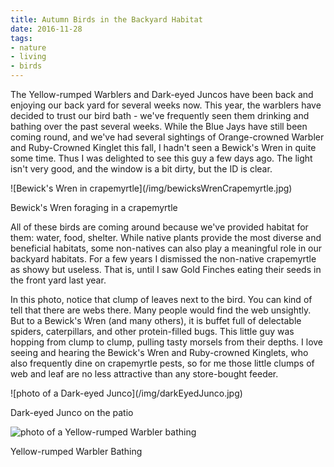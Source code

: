 ```yaml
---
title: Autumn Birds in the Backyard Habitat
date: 2016-11-28
tags:
- nature
- living
- birds
---
```


The Yellow-rumped Warblers and Dark-eyed Juncos have been back and enjoying our
back yard for several weeks now. This year, the warblers have decided to trust
our bird bath - we've frequently seen them drinking and bathing over the past
several weeks. While the Blue Jays have still been coming round, and we've had
several sightings of Orange-crowned Warbler and Ruby-Crowned Kinglet this fall,
I hadn't seen a Bewick's Wren in quite some time. Thus I was delighted to see
this guy a few days ago. The light isn't very good, and the window is a bit
dirty, but the ID is clear.

<div class="image">
![Bewick's Wren in crapemyrtle](/img/bewicksWrenCrapemyrtle.jpg)

Bewick's Wren foraging in a crapemyrtle
</div>

<!-- truncate -->

All of these birds are coming around because we've provided habitat for them:
water, food, shelter. While native plants provide the most diverse and
beneficial habitats, some non-natives can also play a meaningful role in our
backyard habitats. For a few years I dismissed the non-native crapemyrtle as
showy but useless. That is, until I saw Gold Finches eating their seeds in the
front yard last year.

In this photo, notice that clump of leaves next to the bird. You can kind of
tell that there are webs there. Many people would find the web unsightly. But to
a Bewick's Wren (and many others), it is buffet full of delectable spiders,
caterpillars, and other protein-filled bugs. This little guy was hopping from
clump to clump, pulling tasty morsels from their depths. I love seeing and
hearing the Bewick's Wren and Ruby-crowned Kinglets, who also frequently dine on
crapemyrtle pests, so for me those little clumps of web and leaf are no less
attractive than any store-bought feeder.

<div class="image">
![photo of a Dark-eyed Junco](/img/darkEyedJunco.jpg)

Dark-eyed Junco on the patio

![photo of a Yellow-rumped Warbler bathing](/img/yellowRumpedWarblerBathing.jpg)

Yellow-rumped Warbler Bathing
</div>
